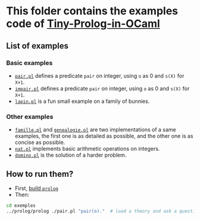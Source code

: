# This folder contains the examples code of [Tiny-Prolog-in-OCaml](https://github.com/Naereen/Tiny-Prolog-in-OCaml)

## List of examples
### Basic examples
- [`pair.pl`](pair.pl) defines a predicate `pair` on integer, using `o` as 0 and `s(X)` for `X+1`.
- [`impair.pl`](impair.pl) defines a predicate `pair` on integer, using `o` as 0 and `s(X)` for `X+1`.
- [`lapin.pl`](lapin.pl) is a fun small example on a family of bunnies.

### Other examples
- [`famille.pl`](famille.pl) and [`genealogie.pl`](genealogie.pl) are two implementations of a same examples, the first one is as detailed as possible, and the other one is as concise as possible.
- [`nat.pl`](nat.pl) implements basic arithmetic operations on integers.
- [`domino.pl`](domino.pl) is the solution of a harder problem.

## How to run them?
- First, [build `prolog`](../prolog/)
- Then:

```bash
cd exemples
../prolog/prolog ./pair.pl "pair(o)."  # load a theory and ask a question
```
